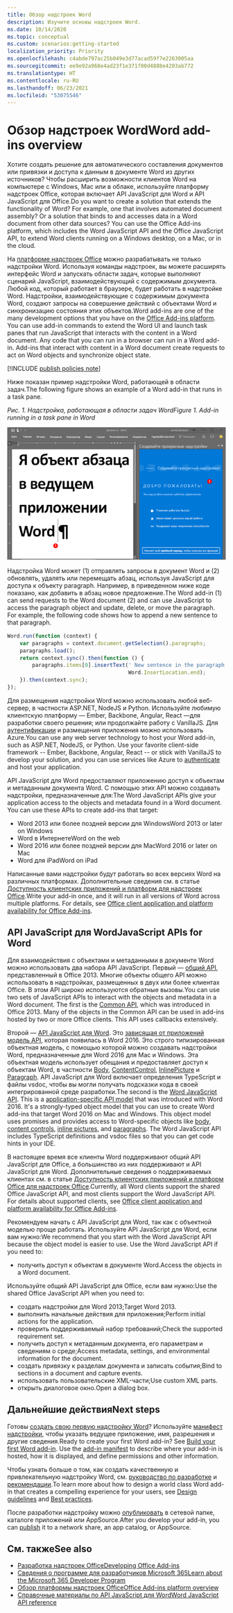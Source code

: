 ```yaml
---
title: Обзор надстроек Word
description: Изучите основы надстроек Word.
ms.date: 10/14/2020
ms.topic: conceptual
ms.custom: scenarios:getting-started
localization_priority: Priority
ms.openlocfilehash: c4abde797ac25b049e3d77acad59f7e2263005aa
ms.sourcegitcommit: ee9e92a968e4ad23f1e371f00d4888e4203ab772
ms.translationtype: HT
ms.contentlocale: ru-RU
ms.lasthandoff: 06/23/2021
ms.locfileid: "53075546"
---
```

# <a name="word-add-ins-overview"></a><span data-ttu-id="33e0a-103">Обзор надстроек Word</span><span class="sxs-lookup"><span data-stu-id="33e0a-103">Word add-ins overview</span></span>

<span data-ttu-id="33e0a-p101">Хотите создать решение для автоматического составления документов или привязки и доступа к данным в документе Word из других источников? Чтобы расширить возможности клиентов Word на компьютере с Windows, Mac или в облаке, используйте платформу надстроек Office, которая включает API JavaScript для Word и API JavaScript для Office.</span><span class="sxs-lookup"><span data-stu-id="33e0a-p101">Do you want to create a solution that extends the functionality of Word? For example, one that involves automated document assembly? Or a solution that binds to and accesses data in a Word document from other data sources? You can use the Office Add-ins platform, which includes the Word JavaScript API and the Office JavaScript API, to extend Word clients running on a Windows desktop, on a Mac, or in the cloud.</span></span>

<span data-ttu-id="33e0a-p102">На [платформе надстроек Office](../overview/office-add-ins.md) можно разрабатывать не только надстройки Word. Используя команды надстроек, вы можете расширять интерфейс Word и запускать области задач, которые выполняют сценарий JavaScript, взаимодействующий с содержимым документа. Любой код, который работает в браузере, будет работать в надстройке Word. Надстройки, взаимодействующие с содержимым документа Word, создают запросы на совершение действий с объектами Word и синхронизацию состояния этих объектов.</span><span class="sxs-lookup"><span data-stu-id="33e0a-p102">Word add-ins are one of the many development options that you have on the [Office Add-ins platform](../overview/office-add-ins.md). You can use add-in commands to extend the Word UI and launch task panes that run JavaScript that interacts with the content in a Word document. Any code that you can run in a browser can run in a Word add-in. Add-ins that interact with content in a Word document create requests to act on Word objects and synchronize object state.</span></span>

[!INCLUDE [publish policies note](../includes/note-publish-policies.md)]

<span data-ttu-id="33e0a-112">Ниже показан пример надстройки Word, работающей в области задач.</span><span class="sxs-lookup"><span data-stu-id="33e0a-112">The following figure shows an example of a Word add-in that runs in a task pane.</span></span>

<span data-ttu-id="33e0a-113">*Рис. 1. Надстройка, работающая в области задач Word*</span><span class="sxs-lookup"><span data-stu-id="33e0a-113">*Figure 1. Add-in running in a task pane in Word*</span></span>

![Надстройка, работающая в области задач Word.](../images/word-add-in-show-host-client.png)

<span data-ttu-id="33e0a-p103">Надстройка Word может (1) отправлять запросы в документ Word и (2) обновлять, удалять или перемещать абзац, используя JavaScript для доступа к объекту paragraph. Например, в приведенном ниже коде показано, как добавить в абзац новое предложение.</span><span class="sxs-lookup"><span data-stu-id="33e0a-p103">The Word add-in (1) can send requests to the Word document (2) and can use JavaScript to access the paragraph object and update, delete, or move the paragraph. For example, the following code shows how to append a new sentence to that paragraph.</span></span>

```js
Word.run(function (context) {
    var paragraphs = context.document.getSelection().paragraphs;
    paragraphs.load();
    return context.sync().then(function () {
        paragraphs.items[0].insertText(' New sentence in the paragraph.',
                                       Word.InsertLocation.end);
    }).then(context.sync);
});

```

<span data-ttu-id="33e0a-p104">Для размещения надстройки Word можно использовать любой веб-сервер, в частности ASP.NET, NodeJS и Python. Используйте любимую клиентскую платформу — Ember, Backbone, Angular, React —для разработки своего решения; или продолжайте работу с VanillaJS. Для [аутентификации](../develop/overview-authn-authz.md) и размещения приложения можно использовать Azure.</span><span class="sxs-lookup"><span data-stu-id="33e0a-p104">You can use any web server technology to host your Word add-in, such as ASP.NET, NodeJS, or Python. Use your favorite client-side framework -- Ember, Backbone, Angular, React -- or stick with VanillaJS to develop your solution, and you can use services like Azure to [authenticate](../develop/overview-authn-authz.md) and host your application.</span></span>

<span data-ttu-id="33e0a-p105">API JavaScript для Word предоставляют приложению доступ к объектам и метаданным документа Word. С помощью этих API можно создавать надстройки, предназначенные для:</span><span class="sxs-lookup"><span data-stu-id="33e0a-p105">The Word JavaScript APIs give your application access to the objects and metadata found in a Word document. You can use these APIs to create add-ins that target:</span></span>

* <span data-ttu-id="33e0a-121">Word 2013 или более поздней версии для Windows</span><span class="sxs-lookup"><span data-stu-id="33e0a-121">Word 2013 or later on Windows</span></span>
* <span data-ttu-id="33e0a-122">Word в Интернете</span><span class="sxs-lookup"><span data-stu-id="33e0a-122">Word on the web</span></span>
* <span data-ttu-id="33e0a-123">Word 2016 или более поздней версии для Mac</span><span class="sxs-lookup"><span data-stu-id="33e0a-123">Word 2016 or later on Mac</span></span>
* <span data-ttu-id="33e0a-124">Word для iPad</span><span class="sxs-lookup"><span data-stu-id="33e0a-124">Word on iPad</span></span>

<span data-ttu-id="33e0a-p106">Написанные вами надстройки будут работать во всех версиях Word на различных платформах. Дополнительные сведения см. в статье [Доступность клиентских приложений и платформ для надстроек Office](../overview/office-add-in-availability.md).</span><span class="sxs-lookup"><span data-stu-id="33e0a-p106">Write your add-in once, and it will run in all versions of Word across multiple platforms. For details, see [Office client application and platform availability for Office Add-ins](../overview/office-add-in-availability.md).</span></span>

## <a name="javascript-apis-for-word"></a><span data-ttu-id="33e0a-127">API JavaScript для Word</span><span class="sxs-lookup"><span data-stu-id="33e0a-127">JavaScript APIs for Word</span></span>

<span data-ttu-id="33e0a-p107">Для взаимодействия с объектами и метаданными в документе Word можно использовать два набора API JavaScript. Первый — [общий API](/javascript/api/office), представленный в Office 2013. Многие объекты общего API можно использовать в надстройках, размещенных в двух или более клиентах Office. В этом API широко используются обратные вызовы.</span><span class="sxs-lookup"><span data-stu-id="33e0a-p107">You can use two sets of JavaScript APIs to interact with the objects and metadata in a Word document. The first is the [Common API](/javascript/api/office), which was introduced in Office 2013. Many of the objects in the Common API can be used in add-ins hosted by two or more Office clients. This API uses callbacks extensively.</span></span>

<span data-ttu-id="33e0a-p108">Второй — [API JavaScript для Word](/javascript/api/word). Это [зависящая от приложений модель API](../develop/application-specific-api-model.md), которая появилась в Word 2016. Это строго типизированная объектная модель, с помощью которой можно создавать надстройки Word, предназначенные для Word 2016 для Mac и Windows. Эта объектная модель использует обещания и предоставляет доступ к объектам Word, в частности [Body](/javascript/api/word/word.body), [ContentControl](/javascript/api/word/word.contentcontrol), [InlinePicture](/javascript/api/word/word.inlinepicture) и [Paragraph](/javascript/api/word/word.paragraph). API JavaScript для Word включает определения TypeScript и файлы vsdoc, чтобы вы могли получать подсказки кода в своей интегрированной среде разработки.</span><span class="sxs-lookup"><span data-stu-id="33e0a-p108">The second is the [Word JavaScript API](/javascript/api/word). This is a [application-specific API model](../develop/application-specific-api-model.md) that was introduced with Word 2016. It's a strongly-typed object model that you can use to create Word add-ins that target Word 2016 on Mac and Windows. This object model uses promises and provides access to Word-specific objects like [body](/javascript/api/word/word.body), [content controls](/javascript/api/word/word.contentcontrol), [inline pictures](/javascript/api/word/word.inlinepicture), and [paragraphs](/javascript/api/word/word.paragraph). The Word JavaScript API includes TypeScript definitions and vsdoc files so that you can get code hints in your IDE.</span></span>

<span data-ttu-id="33e0a-p109">В настоящее время все клиенты Word поддерживают общий API JavaScript для Office, а большинство из них поддерживают и API JavaScript для Word. Дополнительные сведения о поддерживаемых клиентах см. в статье [Доступность клиентских приложений и платформ Office для надстроек Office](../overview/office-add-in-availability.md).</span><span class="sxs-lookup"><span data-stu-id="33e0a-p109">Currently, all Word clients support the shared Office JavaScript API, and most clients support the Word JavaScript API. For details about supported clients, see [Office client application and platform availability for Office Add-ins](../overview/office-add-in-availability.md).</span></span>

<span data-ttu-id="33e0a-p110">Рекомендуем начать с API JavaScript для Word, так как с объектной моделью проще работать. Используйте API JavaScript для Word, если вам нужно:</span><span class="sxs-lookup"><span data-stu-id="33e0a-p110">We recommend that you start with the Word JavaScript API because the object model is easier to use. Use the Word JavaScript API if you need to:</span></span>

* <span data-ttu-id="33e0a-141">получить доступ к объектам в документе Word.</span><span class="sxs-lookup"><span data-stu-id="33e0a-141">Access the objects in a Word document.</span></span>

<span data-ttu-id="33e0a-142">Используйте общий API JavaScript для Office, если вам нужно:</span><span class="sxs-lookup"><span data-stu-id="33e0a-142">Use the shared Office JavaScript API when you need to:</span></span>

* <span data-ttu-id="33e0a-143">создать надстройки для Word 2013;</span><span class="sxs-lookup"><span data-stu-id="33e0a-143">Target Word 2013.</span></span>
* <span data-ttu-id="33e0a-144">выполнить начальные действия для приложения;</span><span class="sxs-lookup"><span data-stu-id="33e0a-144">Perform initial actions for the application.</span></span>
* <span data-ttu-id="33e0a-145">проверить поддерживаемый набор требований;</span><span class="sxs-lookup"><span data-stu-id="33e0a-145">Check the supported requirement set.</span></span>
* <span data-ttu-id="33e0a-146">получить доступ к метаданным документа, его параметрам и сведениям о среде;</span><span class="sxs-lookup"><span data-stu-id="33e0a-146">Access metadata, settings, and environmental information for the document.</span></span>
* <span data-ttu-id="33e0a-147">создать привязку к разделам документа и записать события;</span><span class="sxs-lookup"><span data-stu-id="33e0a-147">Bind to sections in a document and capture events.</span></span>
* <span data-ttu-id="33e0a-148">использовать пользовательские XML-части;</span><span class="sxs-lookup"><span data-stu-id="33e0a-148">Use custom XML parts.</span></span>
* <span data-ttu-id="33e0a-149">открыть диалоговое окно.</span><span class="sxs-lookup"><span data-stu-id="33e0a-149">Open a dialog box.</span></span>

## <a name="next-steps"></a><span data-ttu-id="33e0a-150">Дальнейшие действия</span><span class="sxs-lookup"><span data-stu-id="33e0a-150">Next steps</span></span>

<span data-ttu-id="33e0a-p111">Готовы [создать свою первую надстройку Word](../quickstarts/word-quickstart.md)? Используйте [манифест надстройки](../develop/add-in-manifests.md), чтобы указать ведущее приложение, имя, разрешения и другие сведения.</span><span class="sxs-lookup"><span data-stu-id="33e0a-p111">Ready to create your first Word add-in? See [Build your first Word add-in](../quickstarts/word-quickstart.md). Use the [add-in manifest](../develop/add-in-manifests.md) to describe where your add-in is hosted, how it is displayed, and define permissions and other information.</span></span>

<span data-ttu-id="33e0a-154">Чтобы узнать больше о том, как создать качественную и привлекательную надстройку Word, см. [руководство по разработке](../design/add-in-design.md) и [рекомендации](../concepts/add-in-development-best-practices.md).</span><span class="sxs-lookup"><span data-stu-id="33e0a-154">To learn more about how to design a world class Word add-in that creates a compelling experience for your users, see [Design guidelines](../design/add-in-design.md) and [Best practices](../concepts/add-in-development-best-practices.md).</span></span>

<span data-ttu-id="33e0a-155">После разработки надстройку можно [опубликовать](../publish/publish.md) в сетевой папке, каталоге приложений или AppSource.</span><span class="sxs-lookup"><span data-stu-id="33e0a-155">After you develop your add-in, you can [publish](../publish/publish.md) it to a network share, an app catalog, or AppSource.</span></span>

## <a name="see-also"></a><span data-ttu-id="33e0a-156">См. также</span><span class="sxs-lookup"><span data-stu-id="33e0a-156">See also</span></span>

* [<span data-ttu-id="33e0a-157">Разработка надстроек Office</span><span class="sxs-lookup"><span data-stu-id="33e0a-157">Developing Office Add-ins</span></span>](../develop/develop-overview.md)
* [<span data-ttu-id="33e0a-158">Сведения о программе для разработчиков Microsoft 365</span><span class="sxs-lookup"><span data-stu-id="33e0a-158">Learn about the Microsoft 365 Developer Program</span></span>](https://developer.microsoft.com/microsoft-365/dev-program)
* [<span data-ttu-id="33e0a-159">Обзор платформы надстроек Office</span><span class="sxs-lookup"><span data-stu-id="33e0a-159">Office Add-ins platform overview</span></span>](../overview/office-add-ins.md)
* [<span data-ttu-id="33e0a-160">Справочные материалы по API JavaScript для Word</span><span class="sxs-lookup"><span data-stu-id="33e0a-160">Word JavaScript API reference</span></span>](../reference/overview/word-add-ins-reference-overview.md)